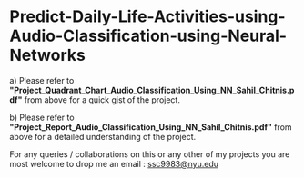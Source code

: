 # Predict-Daily-Life-Activities-using-Audio-Classification-using-Neural-Networks


a)	Please refer to **"Project_Quadrant_Chart_Audio_Classification_Using_NN_Sahil_Chitnis.pdf"** from above for a quick gist of the project.

b)	Please refer to **"Project_Report_Audio_Classification_Using_NN_Sahil_Chitnis.pdf"** from above for a detailed understanding of the project.

For any queries / collaborations on this or any other of my projects you are most welcome to drop me an email : ssc9983@nyu.edu
